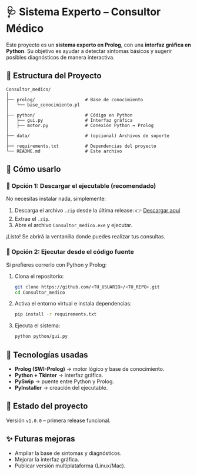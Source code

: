 # 🩺 Sistema Experto – Consultor Médico

Este proyecto es un **sistema experto en Prolog**, con una **interfaz gráfica en Python**. Su objetivo es ayudar a detectar síntomas básicos y sugerir posibles diagnósticos de manera interactiva.

## 📂 Estructura del Proyecto

```
Consultor_medico/
│
├── prolog/                   # Base de conocimiento
│   └── base_conocimiento.pl
│
├── python/                   # Código en Python
│   ├── gui.py                # Interfaz gráfica
│   ├── motor.py              # Conexión Python ↔ Prolog
│
├── data/                     # (opcional) Archivos de soporte
│
├── requirements.txt          # Dependencias del proyecto
└── README.md                 # Este archivo
```

## 🚀 Cómo usarlo

### 🔹 Opción 1: Descargar el ejecutable (recomendado)

No necesitas instalar nada, simplemente:

1. Descarga el archivo `.zip` desde la última release:
   👉 [Descargar aquí](https://github.com/maricielo-hc/Consultor_medico/releases/download/v2.0/Consultor_medico.zip)
2. Extrae el `.zip`.
3. Abre el archivo `Consultor_medico.exe` y ejecutar.

¡Listo! Se abrirá la ventanilla donde puedes realizar tus consultas.

### 🔹 Opción 2: Ejecutar desde el código fuente

Si prefieres correrlo con Python y Prolog:

1. Clona el repositorio:

   ```bash
   git clone https://github.com/<TU_USUARIO>/<TU_REPO>.git
   cd Consultor_medico
   ```
2. Activa el entorno virtual e instala dependencias:

   ```bash
   pip install -r requirements.txt
   ```
3. Ejecuta el sistema:

   ```bash
   python python/gui.py
   ```

## 🧠 Tecnologías usadas

* **Prolog (SWI-Prolog)** → motor lógico y base de conocimiento.
* **Python + Tkinter** → interfaz gráfica.
* **PySwip** → puente entre Python y Prolog.
* **PyInstaller** → creación del ejecutable.

## 📌 Estado del proyecto

Versión `v1.0.0` – primera release funcional.

## ✨ Futuras mejoras

* Ampliar la base de síntomas y diagnósticos.
* Mejorar la interfaz gráfica.
* Publicar versión multiplataforma (Linux/Mac).

